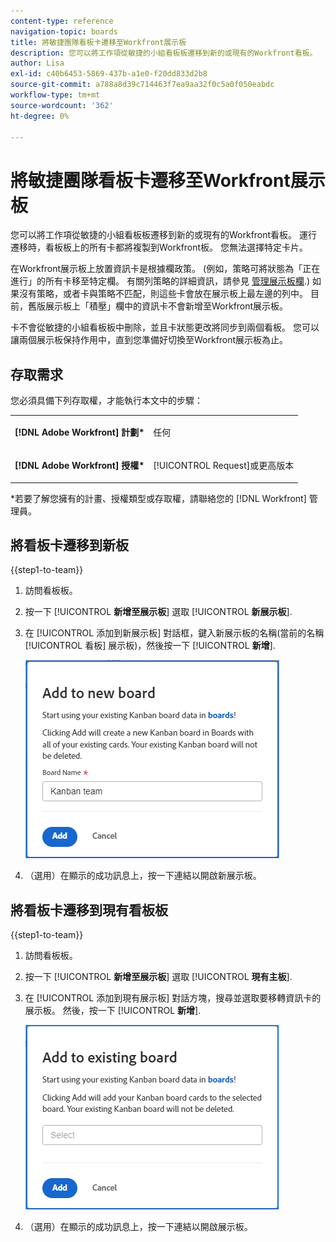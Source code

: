 ```yaml
---
content-type: reference
navigation-topic: boards
title: 將敏捷團隊看板卡遷移至Workfront展示板
description: 您可以將工作項從敏捷的小組看板板遷移到新的或現有的Workfront看板。
author: Lisa
exl-id: c40b6453-5869-437b-a1e0-f20dd833d2b8
source-git-commit: a788a8d39c714463f7ea9aa32f0c5a0f050eabdc
workflow-type: tm+mt
source-wordcount: '362'
ht-degree: 0%

---
```


# 將敏捷團隊看板卡遷移至Workfront展示板

您可以將工作項從敏捷的小組看板板遷移到新的或現有的Workfront看板。 運行遷移時，看板板上的所有卡都將複製到Workfront板。 您無法選擇特定卡片。

在Workfront展示板上放置資訊卡是根據欄政策。 (例如，策略可將狀態為「正在進行」的所有卡移至特定欄。 有關列策略的詳細資訊，請參見 [管理展示板欄](/help/quicksilver/agile/get-started-with-boards/manage-board-columns.md).) 如果沒有策略，或者卡與策略不匹配，則這些卡會放在展示板上最左邊的列中。 目前，舊版展示板上「積壓」欄中的資訊卡不會新增至Workfront展示板。

卡不會從敏捷的小組看板板中刪除，並且卡狀態更改將同步到兩個看板。 您可以讓兩個展示板保持作用中，直到您準備好切換至Workfront展示板為止。

## 存取需求

您必須具備下列存取權，才能執行本文中的步驟：

<table style="table-layout:auto">
 <col>
 </col>
 <col>
 </col>
 <tbody>
  <tr>
   <td role="rowheader"><strong>[!DNL Adobe Workfront] 計劃*</strong></td>
   <td> <p>任何</p> </td>
  </tr>
  <tr>
   <td role="rowheader"><strong>[!DNL Adobe Workfront] 授權*</strong></td>
   <td> <p>[!UICONTROL Request]或更高版本</p> </td>
  </tr>
 </tbody>
</table>

&#42;若要了解您擁有的計畫、授權類型或存取權，請聯絡您的 [!DNL Workfront] 管理員。

## 將看板卡遷移到新板

{{step1-to-team}}

1. 訪問看板板。
1. 按一下 [!UICONTROL **新增至展示板**] 選取 [!UICONTROL **新展示板**].
1. 在 [!UICONTROL 添加到新展示板] 對話框，鍵入新展示板的名稱(當前的名稱 [!UICONTROL 看板] 展示板)，然後按一下 [!UICONTROL **新增**].

   ![將看板卡添加到新板](assets/add-kanban-cards-to-new-board-dialog.png)

1. （選用）在顯示的成功訊息上，按一下連結以開啟新展示板。

## 將看板卡遷移到現有看板板

{{step1-to-team}}

1. 訪問看板板。
1. 按一下 [!UICONTROL **新增至展示板**] 選取 [!UICONTROL **現有主板**].
1. 在 [!UICONTROL 添加到現有展示板] 對話方塊，搜尋並選取要移轉資訊卡的展示板。 然後，按一下 [!UICONTROL **新增**].

   ![將看板卡添加到現有看板](assets/add-kanban-cards-to-existing-board-dialog.png)

1. （選用）在顯示的成功訊息上，按一下連結以開啟展示板。

